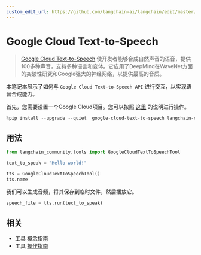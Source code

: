 ```yaml
---
custom_edit_url: https://github.com/langchain-ai/langchain/edit/master/docs/docs/integrations/tools/google_cloud_texttospeech.ipynb
---
```


# Google Cloud Text-to-Speech

>[Google Cloud Text-to-Speech](https://cloud.google.com/text-to-speech) 使开发者能够合成自然声音的语音，提供100多种声音，支持多种语言和变体。它应用了DeepMind在WaveNet方面的突破性研究和Google强大的神经网络，以提供最高的音质。

本笔记本展示了如何与 `Google Cloud Text-to-Speech API` 进行交互，以实现语音合成能力。

首先，您需要设置一个Google Cloud项目。您可以按照 [这里](https://cloud.google.com/text-to-speech/docs/before-you-begin) 的说明进行操作。


```python
%pip install --upgrade --quiet  google-cloud-text-to-speech langchain-community
```

## 用法


```python
from langchain_community.tools import GoogleCloudTextToSpeechTool

text_to_speak = "Hello world!"

tts = GoogleCloudTextToSpeechTool()
tts.name
```

我们可以生成音频，将其保存到临时文件，然后播放它。


```python
speech_file = tts.run(text_to_speak)
```

## 相关

- 工具 [概念指南](/docs/concepts/#tools)
- 工具 [操作指南](/docs/how_to/#tools)